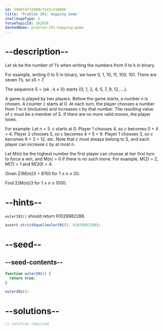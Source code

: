 ```yaml
---
id: 5900f4f31000cf542c510006
title: 'Problem 391: Hopping Game'
challengeType: 5
forumTopicId: 302056
dashedName: problem-391-hopping-game
---
```


# --description--

Let sk be the number of 1’s when writing the numbers from 0 to k in binary.

For example, writing 0 to 5 in binary, we have 0, 1, 10, 11, 100, 101. There are seven 1’s, so s5 = 7.

The sequence S = {sk : k ≥ 0} starts {0, 1, 2, 4, 5, 7, 9, 12, ...}.

A game is played by two players. Before the game starts, a number n is chosen. A counter c starts at 0. At each turn, the player chooses a number from 1 to n (inclusive) and increases c by that number. The resulting value of c must be a member of S. If there are no more valid moves, the player loses.

For example: Let n = 5. c starts at 0. Player 1 chooses 4, so c becomes 0 + 4 = 4. Player 2 chooses 5, so c becomes 4 + 5 = 9. Player 1 chooses 3, so c becomes 9 + 3 = 12. etc. Note that c must always belong to S, and each player can increase c by at most n.

Let M(n) be the highest number the first player can choose at her first turn to force a win, and M(n) = 0 if there is no such move. For example, M(2) = 2, M(7) = 1 and M(20) = 4.

Given Σ(M(n))3 = 8150 for 1 ≤ n ≤ 20.

Find Σ(M(n))3 for 1 ≤ n ≤ 1000.

# --hints--

`euler391()` should return 61029882288.

```js
assert.strictEqual(euler391(), 61029882288);
```

# --seed--

## --seed-contents--

```js
function euler391() {
  return true;
}

euler391();
```

# --solutions--

```js
// solution required
```

